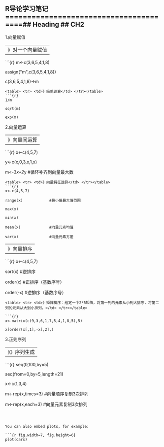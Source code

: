 R导论学习笔记
=======================================## Heading ##
CH2
--------------------------------------

 1.向量赋值
<table> <tr> <td>》对一个向量赋值</td> </tr></table>
```{r}
m<-c(3,6,5,4,1,8)

assign("m",c(3,6,5,4,1,8))

c(3,6,5,4,1,8)->m
```
<table> <tr> <td>》简单运算</td> </tr></table>
```{r}
1/m

sqrt(m)

exp(m)
```
2.向量运算
<table> <tr> <td>》向量间运算</td> </tr></table> 
```{r}
x<-c(4,5,7)

y<-c(x,0,3,x,1,x)

m<-3*x+2*y          #循环补齐到向量最大数
```
<table> <tr> <td>》向量特征运算</td> </tr></table> 
```{r}
x<-c(4,5,7)

range(x)            #最小值最大值范围

max(x)            

min(x)

mean(x)             #向量元素均值

var(x)              #向量元素方差
```
<table> <tr> <td>》向量排序</td> </tr></table>
```{r}
x<-c(4,5,7)

sort(x)             #逆排序

order(x)            #正排序（基数序号）

order(-x)           #逆排序（基数序号）
```
<table> <tr> <td>》矩阵排序：给定一个2*5矩阵，将第一列的元素从小到大排序，将第二列的元素从大到小排列。</td> </tr></table>

```{r}
x<-matrix(c(9,3,6,1,7,5,4,1,8,5),5)

x[order(x[,1],-x[,2],)
```
3.正则序列
<table> <tr> <td>》》序列生成</td> </tr></table>
```{r}
seq(0,100,by=5)              

seq(from=0,by=5,length=21)    

x<-c(1,3,4)

m<-rep(x,times=3)         #向量顺序复制3次排列

m<-rep(x,each=3)          #向量元素复制3次排列
```



You can also embed plots, for example:

```{r fig.width=7, fig.height=6}
plot(cars)
```

